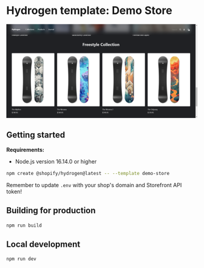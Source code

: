 # Hydrogen template: Demo Store

![Result Image](./public/result-image-2.png)

## Getting started

**Requirements:**

- Node.js version 16.14.0 or higher

```bash
npm create @shopify/hydrogen@latest -- --template demo-store
```

Remember to update `.env` with your shop's domain and Storefront API token!

## Building for production

```bash
npm run build
```

## Local development

```bash
npm run dev
```

